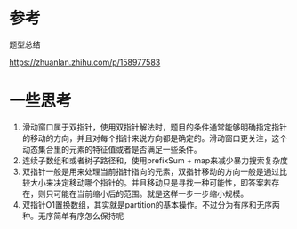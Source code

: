 #  参考
题型总结

https://zhuanlan.zhihu.com/p/158977583
# 一些思考
1. 滑动窗口属于双指针，使用双指针解法时，题目的条件通常能够明确指定指针的移动的方向，并且对每个指针来说方向都是确定的。滑动窗口更关注，这个动态集合里的元素的特征值或者是否满足一些条件。
2. 连续子数组和或者树子路径和，使用prefixSum + map来减少暴力搜索复杂度
3. 双指针一般是用来处理当前指针指向的元素，双指针移动的方向一般是通过比较大小来决定移动哪个指针的。并且移动只是寻找一种可能性，即答案若存在，则只可能在当前缩小后的范围。就是这样一步一步缩小规模。
4. 双指针O1置换数组，其实就是partition的基本操作。不过分为有序和无序两种。无序简单有序怎么保持呢